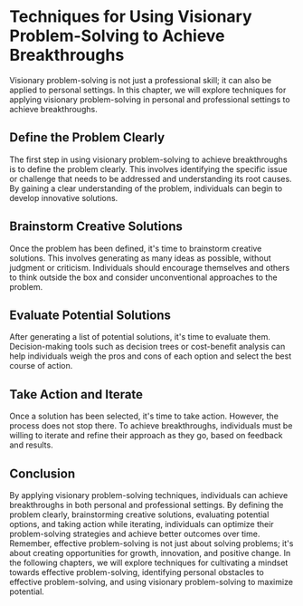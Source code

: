 # Techniques for Using Visionary Problem-Solving to Achieve Breakthroughs

Visionary problem-solving is not just a professional skill; it can also be applied to personal settings. In this chapter, we will explore techniques for applying visionary problem-solving in personal and professional settings to achieve breakthroughs.

Define the Problem Clearly
--------------------------

The first step in using visionary problem-solving to achieve breakthroughs is to define the problem clearly. This involves identifying the specific issue or challenge that needs to be addressed and understanding its root causes. By gaining a clear understanding of the problem, individuals can begin to develop innovative solutions.

Brainstorm Creative Solutions
-----------------------------

Once the problem has been defined, it's time to brainstorm creative solutions. This involves generating as many ideas as possible, without judgment or criticism. Individuals should encourage themselves and others to think outside the box and consider unconventional approaches to the problem.

Evaluate Potential Solutions
----------------------------

After generating a list of potential solutions, it's time to evaluate them. Decision-making tools such as decision trees or cost-benefit analysis can help individuals weigh the pros and cons of each option and select the best course of action.

Take Action and Iterate
-----------------------

Once a solution has been selected, it's time to take action. However, the process does not stop there. To achieve breakthroughs, individuals must be willing to iterate and refine their approach as they go, based on feedback and results.

Conclusion
----------

By applying visionary problem-solving techniques, individuals can achieve breakthroughs in both personal and professional settings. By defining the problem clearly, brainstorming creative solutions, evaluating potential options, and taking action while iterating, individuals can optimize their problem-solving strategies and achieve better outcomes over time. Remember, effective problem-solving is not just about solving problems; it's about creating opportunities for growth, innovation, and positive change. In the following chapters, we will explore techniques for cultivating a mindset towards effective problem-solving, identifying personal obstacles to effective problem-solving, and using visionary problem-solving to maximize potential.
